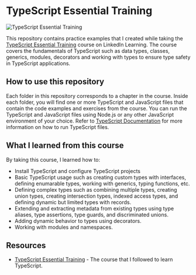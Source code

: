# TypeScript Essential Training
![TypeScript Essential Training](https://cdn.thenewstack.io/media/2022/01/10b88c68-typescript-logo.png)

This repository contains practice examples that I created while taking the [TypeScript Essential Training](https://www.linkedin.com/learning/typescript-essential-training-14687057?u=142500650) course on LinkedIn Learning. The course covers the fundamentals of TypeScript such as data types, classes, generics, modules, decorators and working with types to ensure type safety in TypeScript applications.

## How to use this repository

Each folder in this repository corresponds to a chapter in the course. Inside each folder, you will find one or more TypeScript and JavaScript files that contain the code examples and exercises from the course. You can run the TypeScript and JavaScript files using Node.js or any other JavaScript environment of your choice. Refer to [TypeScript Documentation](https://www.typescriptlang.org/docs/) for more information on how to run TypeScript files.

## What I learned from this course

By taking this course, I learned how to:

- Install TypeScript and configure TypeScript projects
- Basic TypeScript usage such as creating custom types with interfaces, defining enumarable types, working with generics, typing functions, etc.
- Defining complex types such as combining multiple types, creating union types, creating intersection types, indexed access types, and defining dynamic but limited types with records.
- Extending and extracting metadata from existing types using type aliases, type assertions, type guards, and discriminated unions.
- Adding dynamic behavior to types using decorators.
- Working with modules and namespaces.


## Resources

- [TypeScript Essential Training](https://www.linkedin.com/learning/typescript-essential-training-14687057?u=142500650) - The course that I followed to learn TypeScript.
